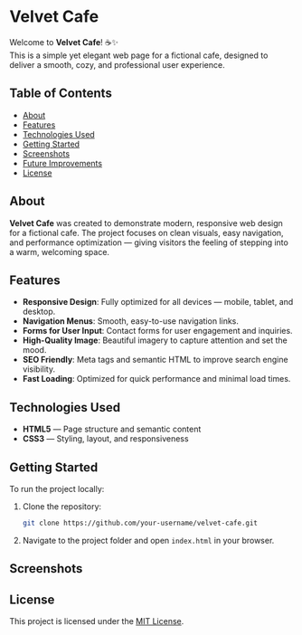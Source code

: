 # Velvet Cafe

Welcome to **Velvet Cafe**! ☕✨  
This is a simple yet elegant web page for a fictional cafe, designed to deliver a smooth, cozy, and professional user experience.

## Table of Contents
- [About](#about)
- [Features](#features)
- [Technologies Used](#technologies-used)
- [Getting Started](#getting-started)
- [Screenshots](#screenshots)
- [Future Improvements](#future-improvements)
- [License](#license)

## About
**Velvet Cafe** was created to demonstrate modern, responsive web design for a fictional cafe. The project focuses on clean visuals, easy navigation, and performance optimization — giving visitors the feeling of stepping into a warm, welcoming space.

## Features
- **Responsive Design**: Fully optimized for all devices — mobile, tablet, and desktop.
- **Navigation Menus**: Smooth, easy-to-use navigation links.
- **Forms for User Input**: Contact forms for user engagement and inquiries.
- **High-Quality Image**: Beautiful imagery to capture attention and set the mood.
- **SEO Friendly**: Meta tags and semantic HTML to improve search engine visibility.
- **Fast Loading**: Optimized for quick performance and minimal load times.

## Technologies Used
- **HTML5** — Page structure and semantic content
- **CSS3** — Styling, layout, and responsiveness

## Getting Started

To run the project locally:

1. Clone the repository:
   ```bash
   git clone https://github.com/your-username/velvet-cafe.git
   ```
2. Navigate to the project folder and open `index.html` in your browser.

## Screenshots


## License
This project is licensed under the [MIT License](LICENSE).
